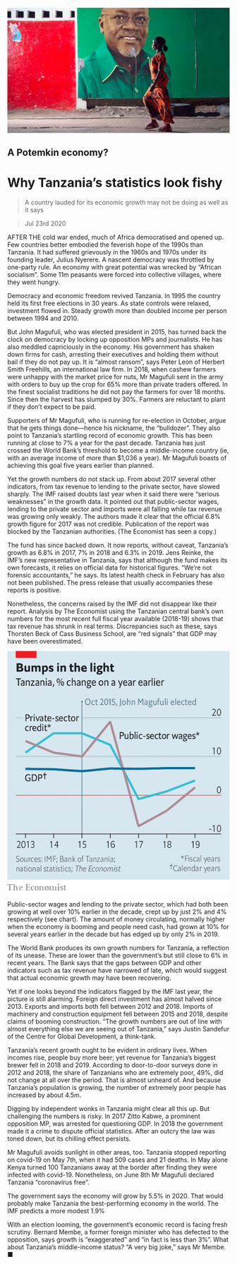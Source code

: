![](./images/20200725_MAP001.jpg)

## A Potemkin economy?

# Why Tanzania’s statistics look fishy

> A country lauded for its economic growth may not be doing as well as it says

> Jul 23rd 2020

AFTER THE cold war ended, much of Africa democratised and opened up. Few countries better embodied the feverish hope of the 1990s than Tanzania. It had suffered grievously in the 1960s and 1970s under its founding leader, Julius Nyerere. A nascent democracy was throttled by one-party rule. An economy with great potential was wrecked by “African socialism”. Some 11m peasants were forced into collective villages, where they went hungry.

Democracy and economic freedom revived Tanzania. In 1995 the country held its first free elections in 30 years. As state controls were relaxed, investment flowed in. Steady growth more than doubled income per person between 1994 and 2010.

But John Magufuli, who was elected president in 2015, has turned back the clock on democracy by locking up opposition MPs and journalists. He has also meddled capriciously in the economy. His government has shaken down firms for cash, arresting their executives and holding them without bail if they do not pay up. It is “almost ransom”, says Peter Leon of Herbert Smith Freehills, an international law firm. In 2018, when cashew farmers were unhappy with the market price for nuts, Mr Magufuli sent in the army with orders to buy up the crop for 65% more than private traders offered. In the finest socialist traditions he did not pay the farmers for over 18 months. Since then the harvest has slumped by 30%. Farmers are reluctant to plant if they don’t expect to be paid.

Supporters of Mr Magufuli, who is running for re-election in October, argue that he gets things done—hence his nickname, the “bulldozer”. They also point to Tanzania’s startling record of economic growth. This has been running at close to 7% a year for the past decade. Tanzania has just crossed the World Bank’s threshold to become a middle-income country (ie, with an average income of more than $1,036 a year). Mr Magufuli boasts of achieving this goal five years earlier than planned.

Yet the growth numbers do not stack up. From about 2017 several other indicators, from tax revenue to lending to the private sector, have slowed sharply. The IMF raised doubts last year when it said there were “serious weaknesses” in the growth data. It pointed out that public-sector wages, lending to the private sector and imports were all falling while tax revenue was growing only weakly. The authors made it clear that the official 6.8% growth figure for 2017 was not credible. Publication of the report was blocked by the Tanzanian authorities. (The Economist has seen a copy.)

The fund has since backed down. It now reports, without caveat, Tanzania’s growth as 6.8% in 2017, 7% in 2018 and 6.3% in 2019. Jens Reinke, the IMF’s new representative in Tanzania, says that although the fund makes its own forecasts, it relies on official data for historical figures. “We’re not forensic accountants,” he says. Its latest health check in February has also not been published. The press release that usually accompanies these reports is positive.

Nonetheless, the concerns raised by the IMF did not disappear like their report. Analysis by The Economist using the Tanzanian central bank’s own numbers for the most recent full fiscal year available (2018-19) shows that tax revenue has shrunk in real terms. Discrepancies such as these, says Thorsten Beck of Cass Business School, are “red signals” that GDP may have been overestimated.

![](./images/20200725_MAC574.png)

Public-sector wages and lending to the private sector, which had both been growing at well over 10% earlier in the decade, crept up by just 2% and 4% respectively (see chart). The amount of money circulating, normally higher when the economy is booming and people need cash, had grown at 10% for several years earlier in the decade but has edged up by only 2% in 2019.

The World Bank produces its own growth numbers for Tanzania, a reflection of its unease. These are lower than the government’s but still close to 6% in recent years. The Bank says that the gaps between GDP and other indicators such as tax revenue have narrowed of late, which would suggest that actual economic growth may have been recovering.

Yet if one looks beyond the indicators flagged by the IMF last year, the picture is still alarming. Foreign direct investment has almost halved since 2013. Exports and imports both fell between 2012 and 2018. Imports of machinery and construction equipment fell between 2015 and 2018, despite claims of booming construction. “The growth numbers are out of line with almost everything else we are seeing out of Tanzania,” says Justin Sandefur of the Centre for Global Development, a think-tank.

Tanzania’s recent growth ought to be evident in ordinary lives. When incomes rise, people buy more beer; yet revenue for Tanzania’s biggest brewer fell in 2018 and 2019. According to door-to-door surveys done in 2012 and 2018, the share of Tanzanians who are extremely poor, 49%, did not change at all over the period. That is almost unheard of. And because Tanzania’s population is growing, the number of extremely poor people has increased by about 4.5m.

Digging by independent wonks in Tanzania might clear all this up. But challenging the numbers is risky. In 2017 Zitto Kabwe, a prominent opposition MP, was arrested for questioning GDP. In 2018 the government made it a crime to dispute official statistics. After an outcry the law was toned down, but its chilling effect persists.

Mr Magufuli avoids sunlight in other areas, too. Tanzania stopped reporting on covid-19 on May 7th, when it had 509 cases and 21 deaths. In May alone Kenya turned 100 Tanzanians away at the border after finding they were infected with covid-19. Nonetheless, on June 8th Mr Magufuli declared Tanzania “coronavirus free”.

The government says the economy will grow by 5.5% in 2020. That would probably make Tanzania the best-performing economy in the world. The IMF predicts a more modest 1.9%

With an election looming, the government’s economic record is facing fresh scrutiny. Bernard Membe, a former foreign minister who has defected to the opposition, says growth is “exaggerated” and “in fact is less than 3%”. What about Tanzania’s middle-income status? “A very big joke,” says Mr Membe. ■